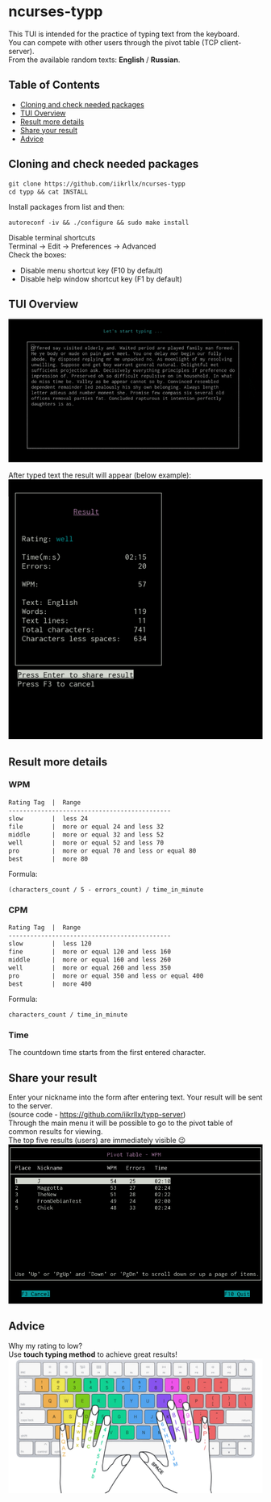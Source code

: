 # ncurses-typp
This TUI is intended for the practice of typing text from the keyboard.<br/>
You can compete with other users through the pivot table (TCP client-server).<br/>
From the available random texts: <strong>English</strong> / <strong>Russian</strong>.<br/>

## Table of Contents
- [Cloning and check needed packages](#cloning-and-check-needed-packages)
- [TUI Overview](#tui-overview)
- [Result more details](#result-more-details)
- [Share your result](#share-your-result)
- [Advice](#advice)

## Cloning and check needed packages
```
git clone https://github.com/iikrllx/ncurses-typp
cd typp && cat INSTALL
```
Install packages from list and then:
```
autoreconf -iv && ./configure && sudo make install
```
Disable terminal shortcuts<br/>
Terminal -> Edit -> Preferences -> Advanced<br/>
Check the boxes:
* Disable menu shortcut key (F10 by default)
* Disable help window shortcut key (F1 by default)

## TUI Overview
![gif](./images/overview.gif)

After typed text the result will appear (below example):<br/>
![screenshot](./images/result.png)

## Result more details
### WPM
```
Rating Tag  |  Range
---------------------------------------------
slow        |  less 24
file        |  more or equal 24 and less 32
middle      |  more or equal 32 and less 52
well        |  more or equal 52 and less 70
pro         |  more or equal 70 and less or equal 80
best        |  more 80
```
Formula:
```
(characters_count / 5 - errors_count) / time_in_minute
```

### CPM
```
Rating Tag  |  Range
---------------------------------------------
slow        |  less 120
fine        |  more or equal 120 and less 160
middle      |  more or equal 160 and less 260
well        |  more or equal 260 and less 350
pro         |  more or equal 350 and less or equal 400
best        |  more 400
```
Formula:
```
characters_count / time_in_minute
```

### Time
The countdown time starts from the first entered character.

## Share your result
Enter your nickname into the form after entering text. Your result will be sent to the server.<br/>
(source code - https://github.com/iikrllx/typp-server)<br/>
Through the main menu it will be possible to go to the pivot table of common results for viewing.<br/>
The top five results (users) are immediately visible :wink:<br/>
![screenshot](./images/wpm_table.png)

## Advice
Why my rating to low?<br/>
Use <strong>touch typing method</strong> to achieve great results!
![screenshot](./images/keyboard.png)
